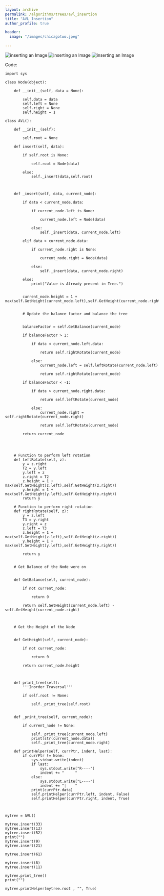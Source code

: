 ```yaml
---
layout: archive
permalink: /algorithms/trees/avl_insertion
title: "AVL Insertion"
author_profile: true

header:
  image: "/images/chicagotwo.jpeg"
  
---
```


![inserting an Image](/images/tree/avl_insertion/Page1.jpg)
![inserting an Image](/images/tree/avl_insertion/Page2.jpg)
![inserting an Image](/images/tree/avl_insertion/Page3.jpg)



Code:

    import sys

    class Node(object):

        def __init__(self, data = None):

            self.data = data
            self.left = None
            self.right = None
            self.height = 1

    class AVL():

        def __init__(self):

            self.root = None

        def insert(self, data):

            if self.root is None:

                self.root = Node(data)

            else:
                self._insert(data,self.root)



        def _insert(self, data, current_node):

            if data < current_node.data:

                if current_node.left is None:

                    current_node.left = Node(data)

                else:
                    self._insert(data, current_node.left)

            elif data > current_node.data:

                if current_node.right is None:

                    current_node.right = Node(data)

                else:
                    self._insert(data, current_node.right)

            else:
                print("Value is Already present in Tree.")


            current_node.height = 1 + max(self.GetHeight(current_node.left),self.GetHeight(current_node.right))


            # Update the balance factor and balance the tree


            balanceFactor = self.GetBalance(current_node)

            if balanceFactor > 1:

                if data < current_node.left.data:

                    return self.rightRotate(current_node)

                else:
                    current_node.left = self.leftRotate(current_node.left)

                    return self.rightRotate(current_node)

            if balanceFactor < -1:

                if data > current_node.right.data:

                    return self.leftRotate(current_node)

                else:
                    current_node.right = self.rightRotate(current_node.right)

                    return self.leftRotate(current_node)

            return current_node




        # Function to perform left rotation
        def leftRotate(self, z):
            y = z.right
            T2 = y.left
            y.left = z
            z.right = T2
            z.height = 1 + max(self.GetHeight(z.left),self.GetHeight(z.right))
            y.height = 1 + max(self.GetHeight(y.left),self.GetHeight(y.right))
            return y

        # Function to perform right rotation
        def rightRotate(self, z):
            y = z.left
            T3 = y.right
            y.right = z
            z.left = T3
            z.height = 1 + max(self.GetHeight(z.left),self.GetHeight(z.right))
            y.height = 1 + max(self.GetHeight(y.left),self.GetHeight(y.right))

            return y


        # Get Balance of the Node were on


        def GetBalance(self, current_node):

            if not current_node:

                return 0

            return self.GetHeight(current_node.left) - self.GetHeight(current_node.right)



        # Get the Height of the Node


        def GetHeight(self, current_node):

            if not current_node:

                return 0

            return current_node.height



        def print_tree(self):
            '''Inorder Traversal'''

            if self.root != None:

                self._print_tree(self.root)


        def _print_tree(self, current_node):

            if current_node != None:

                self._print_tree(current_node.left)
                print(str(current_node.data))
                self._print_tree(current_node.right)

        def printHelper(self, currPtr, indent, last):
            if currPtr != None:
                sys.stdout.write(indent)
                if last:
                    sys.stdout.write("R----")
                    indent += "     "
                else:
                    sys.stdout.write("L----")
                    indent += "|    "
                print(currPtr.data)
                self.printHelper(currPtr.left, indent, False)
                self.printHelper(currPtr.right, indent, True)



    mytree = AVL()

    mytree.insert(33)
    mytree.insert(13)
    mytree.insert(52)
    print("")
    mytree.insert(9)
    mytree.insert(21)

    mytree.insert(61)

    mytree.insert(8)
    mytree.insert(11)

    mytree.print_tree()
    print("")

    mytree.printHelper(mytree.root , "", True)


